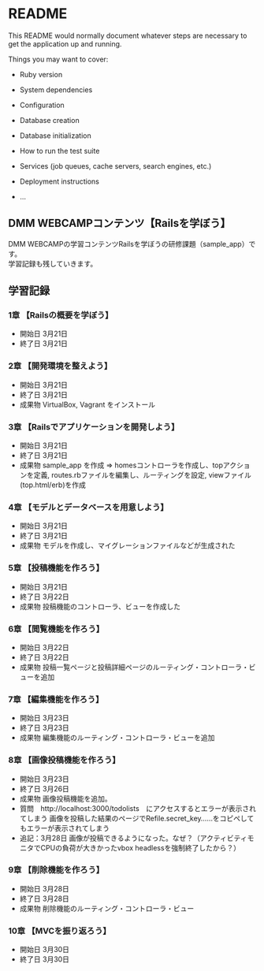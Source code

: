 # README

This README would normally document whatever steps are necessary to get the
application up and running.

Things you may want to cover:

* Ruby version

* System dependencies

* Configuration

* Database creation

* Database initialization

* How to run the test suite

* Services (job queues, cache servers, search engines, etc.)

* Deployment instructions

* ...

## DMM WEBCAMPコンテンツ【Railsを学ぼう】
DMM WEBCAMPの学習コンテンツRailsを学ぼうの研修課題（sample_app）です。  
学習記録も残していきます。

## 学習記録
### 1章 【Railsの概要を学ぼう】
- 開始日 3月21日
- 終了日 3月21日

### 2章 【開発環境を整えよう】
- 開始日 3月21日
- 終了日 3月21日
- 成果物 VirtualBox, Vagrant をインストール

### 3章 【Railsでアプリケーションを開発しよう】
- 開始日 3月21日
- 終了日 3月21日
- 成果物 sample_app を作成
⇒ homesコントローラを作成し、topアクションを定義, routes.rbファイルを編集し、ルーティングを設定, viewファイル(top.html/erb)を作成

### 4章 【モデルとデータベースを用意しよう】
- 開始日 3月21日
- 終了日 3月21日
- 成果物 モデルを作成し、マイグレーションファイルなどが生成された

### 5章 【投稿機能を作ろう】
- 開始日 3月21日
- 終了日 3月22日
- 成果物 投稿機能のコントローラ、ビューを作成した

### 6章 【閲覧機能を作ろう】
- 開始日 3月22日
- 終了日 3月22日
- 成果物 投稿一覧ページと投稿詳細ページのルーティング・コントローラ・ビューを追加

### 7章 【編集機能を作ろう】
- 開始日 3月23日
- 終了日 3月23日
- 成果物 編集機能のルーティング・コントローラ・ビューを追加

### 8章 【画像投稿機能を作ろう】
- 開始日 3月23日
- 終了日 3月26日
- 成果物 画像投稿機能を追加。
- 質問　http://localhost:3000/todolists　にアクセスするとエラーが表示されてしまう
画像を投稿した結果のページでRefile.secret_key……をコピペしてもエラーが表示されてしまう
- 追記：3月28日 画像が投稿できるようになった。なぜ？（アクティビティモニタでCPUの負荷が大きかったvbox headlessを強制終了したから？）

### 9章 【削除機能を作ろう】
- 開始日 3月28日
- 終了日 3月28日
- 成果物 削除機能のルーティング・コントローラ・ビュー

### 10章 【MVCを振り返ろう】
- 開始日 3月30日
- 終了日 3月30日
